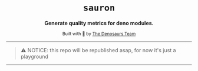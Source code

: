 <div align="center">

  <h1><code>sauron</code></h1>

  <p>
    <strong>Generate quality metrics for deno modules.</strong>
  </p>

  <sub>Built with 🦀 by <a href="https://denosaurs.land/">The Denosaurs Team</a></sub>
</div>

---
> ⚠️ NOTICE: this repo will be republished asap, for now it's just a playground
---
